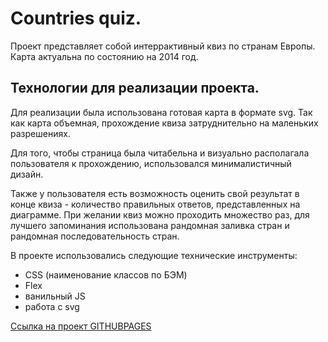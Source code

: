 # Countries quiz.

Проект представляет собой интеррактивный квиз по странам Европы. Карта актуальна по состоянию на 2014 год.

## Технологии для реализации проекта.

Для реализации была использована готовая карта в формате svg. Так как карта объемная, прохождение квиза затруднительно на маленьких разрешениях.

Для того, чтобы страница была читабельна и визуально располагала пользователя к прохождению, использовался минималистичный дизайн.

Также у пользователя есть возможность оценить свой результат в конце квиза - количество правильных ответов, представленных на диаграмме. При желании квиз можно проходить множество раз, для лучшего запоминания использована рандомная заливка стран и рандомная последовательность стран.

В проекте использовались следующие технические инструменты:

- CSS (наименование классов по БЭМ)
- Flex
- ванильный JS
- работа с svg

[Ссылка на проект GITHUBPAGES](https://dunaisa.github.io/countries-quiz/)